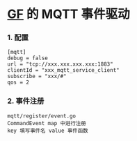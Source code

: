 # [GF](https://goframe.org/pages/viewpage.action?pageId=1114119) 的 MQTT 事件驱动

### 1. 配置
    [mqtt]
    debug = false
    url = "tcp://xxx.xxx.xxx.xxx:1883"
    clientId = "xxx_mqtt_service_client"
    subscribe = "xxx/#"
    qos = 2

### 2. 事件注册
    mqtt/register/event.go
    CommandEvent map 中进行注册
    key 填写事件名 value 事件函数

